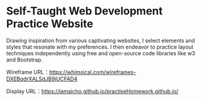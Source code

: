 # Self-Taught Web Development Practice Website
Drawing inspiration from various captivating websites, I select elements and styles that resonate with my preferences. I then endeavor to practice layout techniques independently using free and open-source code libraries like w3 and Bootstrap.

Wireframe URL：https://whimsical.com/wireframes-DXEBqdrXALSdJB9iUCFAD4

Display URL：https://iamaicho.github.io/practiseHomework.github.io/
